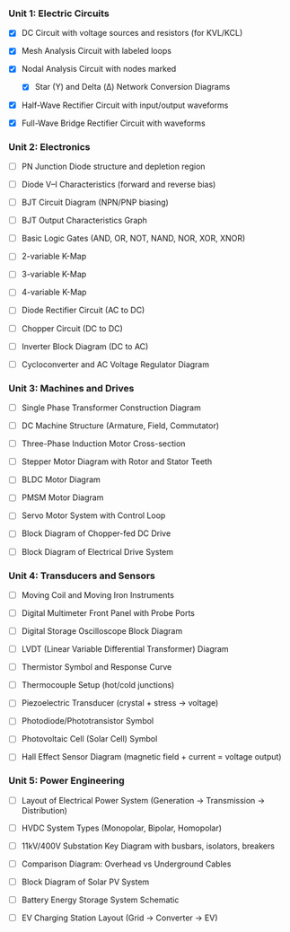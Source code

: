 ###  **Unit 1: Electric Circuits**

- [x] DC Circuit with voltage sources and resistors (for KVL/KCL)  
- [x] Mesh Analysis Circuit with labeled loops  
- [x] Nodal Analysis Circuit with nodes marked  
	- [x] Star (Y) and Delta (Δ) Network Conversion Diagrams  
- [x] Half-Wave Rectifier Circuit with input/output waveforms  
- [x] Full-Wave Bridge Rectifier Circuit with waveforms





###  **Unit 2: Electronics**

- [ ] PN Junction Diode structure and depletion region  
- [ ] Diode V–I Characteristics (forward and reverse bias)  
- [ ] BJT Circuit Diagram (NPN/PNP biasing)  
- [ ] BJT Output Characteristics Graph  
- [ ] Basic Logic Gates (AND, OR, NOT, NAND, NOR, XOR, XNOR)  
- [ ] 2-variable K-Map  
- [ ] 3-variable K-Map  
- [ ] 4-variable K-Map  
- [ ] Diode Rectifier Circuit (AC to DC)  
- [ ] Chopper Circuit (DC to DC)  
- [ ] Inverter Block Diagram (DC to AC)  
- [ ] Cycloconverter and AC Voltage Regulator Diagram



###  **Unit 3: Machines and Drives**

- [ ] Single Phase Transformer Construction Diagram  
- [ ] DC Machine Structure (Armature, Field, Commutator)  
- [ ] Three-Phase Induction Motor Cross-section  
- [ ] Stepper Motor Diagram with Rotor and Stator Teeth  
- [ ] BLDC Motor Diagram  
- [ ] PMSM Motor Diagram  
- [ ] Servo Motor System with Control Loop  
- [ ] Block Diagram of Chopper-fed DC Drive  
- [ ] Block Diagram of Electrical Drive System



###  **Unit 4: Transducers and Sensors**

- [ ] Moving Coil and Moving Iron Instruments  
- [ ] Digital Multimeter Front Panel with Probe Ports  
- [ ] Digital Storage Oscilloscope Block Diagram  
- [ ] LVDT (Linear Variable Differential Transformer) Diagram  
- [ ] Thermistor Symbol and Response Curve  
- [ ] Thermocouple Setup (hot/cold junctions)  
- [ ] Piezoelectric Transducer (crystal + stress → voltage)  
- [ ] Photodiode/Phototransistor Symbol  
- [ ] Photovoltaic Cell (Solar Cell) Symbol  
- [ ] Hall Effect Sensor Diagram (magnetic field + current = voltage output)



###  **Unit 5: Power Engineering**

- [ ] Layout of Electrical Power System (Generation → Transmission → Distribution)  
- [ ] HVDC System Types (Monopolar, Bipolar, Homopolar)  
- [ ] 11kV/400V Substation Key Diagram with busbars, isolators, breakers  
- [ ] Comparison Diagram: Overhead vs Underground Cables  
- [ ] Block Diagram of Solar PV System  
- [ ] Battery Energy Storage System Schematic  
- [ ] EV Charging Station Layout (Grid → Converter → EV)

